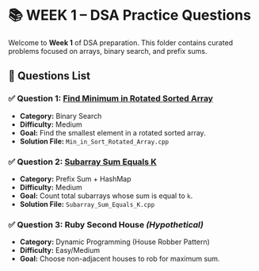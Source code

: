 # 📚 WEEK 1 – DSA Practice Questions

Welcome to **Week 1** of DSA preparation. This folder contains curated problems focused on arrays, binary search, and prefix sums.

## 🔖 Questions List

### ✅ Question 1: [Find Minimum in Rotated Sorted Array](https://leetcode.com/problems/find-minimum-in-rotated-sorted-array/)
- **Category:** Binary Search
- **Difficulty:** Medium
- **Goal:** Find the smallest element in a rotated sorted array.
- **Solution File:** `Min_in_Sort_Rotated_Array.cpp`


### ✅ Question 2: [Subarray Sum Equals K](https://leetcode.com/problems/subarray-sum-equals-k/)
- **Category:** Prefix Sum + HashMap
- **Difficulty:** Medium
- **Goal:** Count total subarrays whose sum is equal to `k`.
- **Solution File:** `Subarray_Sum_Equals_K.cpp`


### ✅ Question 3: Ruby Second House *(Hypothetical)*
- **Category:** Dynamic Programming (House Robber Pattern)
- **Difficulty:** Easy/Medium
- **Goal:** Choose non-adjacent houses to rob for maximum sum.
